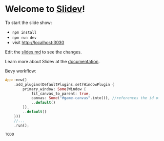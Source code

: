 # Welcome to [Slidev](https://github.com/slidevjs/slidev)!

To start the slide show:

- `npm install`
- `npm run dev`
- visit <http://localhost:3030>

Edit the [slides.md](./slides.md) to see the changes.

Learn more about Slidev at the [documentation](https://sli.dev/).

Bevy workflow:
```rust
App::new()
    .add_plugins(DefaultPlugins.set(WindowPlugin {
        primary_window: Some(Window {
            fit_canvas_to_parent: true,
            canvas: Some("#game-canvas".into()), //references the id of the canvas element
            ..default()
        }),
        ..default()
    }))
    //...
    .run();
```
```
TODO
```
